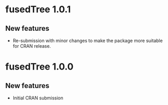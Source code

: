 # fusedTree 1.0.1

## New features

* Re-submission with minor changes to make the package more suitable for
CRAN release.


# fusedTree 1.0.0

## New features

* Initial CRAN submission

